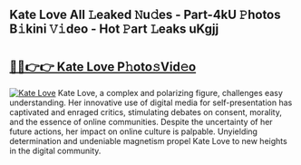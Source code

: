 ## Kate Love All 𝙻eaked 𝙽u𝚍es - Part-4kU 𝙿hotos B𝚒kini 𝚅𝚒deo - Hot 𝙿art 𝙻eaks uKgjj

# <h2><a href="http://ld3c6q.urlbe.top/?page=Kate+Love">🔗🔗👉👉 Kate Love P𝚑oto𝚜Vid𝚎o</a></h2>

[![Kate Love](https://i.imgur.com/eBuTRDB.gif)](http://ld3c6q.urlbe.top/?page=Kate+Love)
Kate Love, a complex and polarizing figure, challenges easy understanding. Her innovative use of digital media for self-presentation has captivated and enraged critics, stimulating debates on consent, morality, and the essence of online communities. Despite the uncertainty of her future actions, her impact on online culture is palpable. Unyielding determination and undeniable magnetism propel Kate Love to new heights in the digital community.
